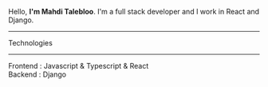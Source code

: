 Hello, <strong>I'm Mahdi Talebloo</strong>. I'm a full stack developer and I work in React and Django.
<hr>
Technologies
<hr>
Frontend :
Javascript & Typescript & React
<br>
Backend :
Django
<!--
**MTalebloo/MTalebloo** is a ✨ _special_ ✨ repository because its `README.md` (this file) appears on your GitHub profile.

Here are some ideas to get you started:

- 🔭 I’m currently working on ...
- 🌱 I’m currently learning ...
- 👯 I’m looking to collaborate on ...
- 🤔 I’m looking for help with ...
- 💬 Ask me about ...
- 📫 How to reach me: ...
- 😄 Pronouns: ...
- ⚡ Fun fact: ...
-->
